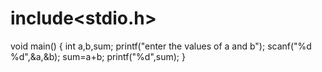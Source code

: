 # include<stdio.h>
void main()
{
int a,b,sum;
printf("enter the values of a and b");
scanf("%d %d",&a,&b);
sum=a+b;
printf("%d",sum);
}
